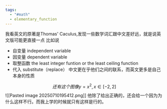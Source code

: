 ```yaml
---
tags:
  - "#math"
  - elementary_function
---
```

我看英文的原著是Thomas' Caculus,发现一些数学词汇跟中文差好远，就是说英文版可能更直接一点
比如说
- 自变量 independent variable
- 因变量 dependent variable
- 取整函数 the least integer funtion or the least ceiling function
- 代入 substitute（replace）
中文更在乎他们之间的联系，而英文更多是自己本身的性质

$$
还有这个图像 
y=x^{2},x\in[-2,2]
$$
![[Pasted image 20250710195412.png]]
他除了给出正确的，还会给一个因为为什么这样不行。而我上学的时候就只有这样是行的。
